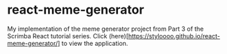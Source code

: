 # react-meme-generator

My implementation of the meme generator project from Part 3 of the Scrimba React tutorial series. Click (here)[https://styloooo.github.io/react-meme-generator/] to view the application.
